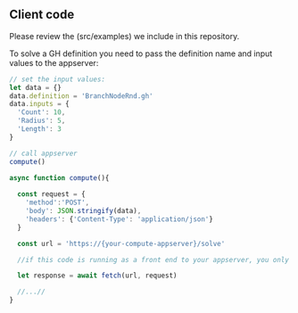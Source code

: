## Client code

Please review the (src/examples) we include in this repository.

To solve a GH definition you need to pass the definition name and input values to the appserver:

```javascript
// set the input values:
let data = {}
data.definition = 'BranchNodeRnd.gh'
data.inputs = {
  'Count': 10,
  'Radius': 5,
  'Length': 3
}

// call appserver
compute()

async function compute(){
  
  const request = {
    'method':'POST',
    'body': JSON.stringify(data),
    'headers': {'Content-Type': 'application/json'}
  }

  const url = 'https://{your-compute-appserver}/solve'

  //if this code is running as a front end to your appserver, you only need to call /solve

  let response = await fetch(url, request)

  //...//
}
```
